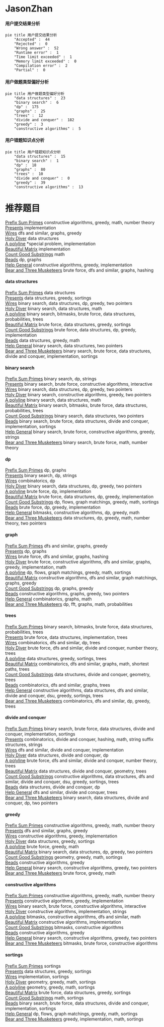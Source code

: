 # JasonZhan
<!-- tabs:start -->
#### **用户提交结果分析**

```mermaid
pie title 用户提交结果分析
    "Accepted" :  44
    "Rejected" :  0
    "Wrong answer" :  52
    "Runtime error" :  1
    "Time limit exceeded" :  1
    "Memory limit exceeded" :  0
    "Compilation error" :  2
    "Partial" :  0
```
#### **用户做题类型偏好分析**

```mermaid
pie title 用户做题类型偏好分析
    "data structures" :  23
    "binary search" :  6
    "dp" :  175
    "graphs" :  25
    "trees" :  12
    "divide and conquer" :  182
    "greedy" :  3
    "constructive algorithms" :  5
```
#### **用户错题知识点分析**

```mermaid
pie title 用户错题知识点分析
    "data structures" :  15
    "binary search" :  1
    "dp" :  18
    "graphs" :  80
    "trees" :  10
    "divide and conquer" :  0
    "greedy" :  39
    "constructive algorithms" :  13
```
<!-- tabs:end -->
# 推荐题目
[Prefix Sum Primes](http://codeforces.com/problemset/problem/1149/A)		constructive algorithms,
                        greedy,
                        math,
                        number theory		  
[Presents](http://codeforces.com/problemset/problem/54/A)		implementation		  
[Wires](http://codeforces.com/problemset/problem/1250/N)		dfs and similar,
                        graphs,
                        greedy		  
[Holy Diver](http://codeforces.com/problemset/problem/1148/H)		data structures		  
[A polyline](http://codeforces.com/problemset/problem/171/H)		*special problem,
                        implementation		  
[Beautiful Matrix](http://codeforces.com/problemset/problem/263/A)		implementation		  
[Count Good Substrings](http://codeforces.com/problemset/problem/451/D)		math		  
[Beads](http://codeforces.com/problemset/problem/8/E)		dp,
                        graphs		  
[Help General](http://codeforces.com/problemset/problem/142/B)		constructive algorithms,
                        greedy,
                        implementation		  
[Bear and Three Musketeers](http://codeforces.com/problemset/problem/574/B)		brute force,
                        dfs and similar,
                        graphs,
                        hashing		  
<!-- tabs:start -->
#### **data structures**
[Prefix Sum Primes](http://codeforces.com/problemset/problem/1148/H)		data structures		  
[Presents](http://codeforces.com/problemset/problem/306/B)		data structures,
                        greedy,
                        sortings		  
[Wires](http://codeforces.com/problemset/problem/1492/C)		binary search,
                        data structures,
                        dp,
                        greedy,
                        two pointers		  
[Holy Diver](http://codeforces.com/problemset/problem/1490/G)		binary search,
                        data structures,
                        math		  
[A polyline](http://codeforces.com/problemset/problem/1479/D)		binary search,
                        bitmasks,
                        brute force,
                        data structures,
                        probabilities,
                        trees		  
[Beautiful Matrix](http://codeforces.com/problemset/problem/1497/A)		brute force,
                        data structures,
                        greedy,
                        sortings		  
[Count Good Substrings](http://codeforces.com/problemset/problem/1491/C)		brute force,
                        data structures,
                        dp,
                        greedy,
                        implementation		  
[Beads](http://codeforces.com/problemset/problem/1492/B)		data structures,
                        greedy,
                        math		  
[Help General](http://codeforces.com/problemset/problem/1436/E)		binary search,
                        data structures,
                        two pointers		  
[Bear and Three Musketeers](http://codeforces.com/problemset/problem/1461/D)		binary search,
                        brute force,
                        data structures,
                        divide and conquer,
                        implementation,
                        sortings		  
#### **binary search**
[Prefix Sum Primes](https://codeforces.com/contest/1315/problem/F)		binary search,
                        dp,
                        strings		  
[Presents](http://codeforces.com/problemset/problem/1470/C)		binary search,
                        brute force,
                        constructive algorithms,
                        interactive		  
[Wires](http://codeforces.com/problemset/problem/1492/C)		binary search,
                        data structures,
                        dp,
                        greedy,
                        two pointers		  
[Holy Diver](http://codeforces.com/problemset/problem/1463/D)		binary search,
                        constructive algorithms,
                        greedy,
                        two pointers		  
[A polyline](http://codeforces.com/problemset/problem/1490/G)		binary search,
                        data structures,
                        math		  
[Beautiful Matrix](http://codeforces.com/problemset/problem/1479/D)		binary search,
                        bitmasks,
                        brute force,
                        data structures,
                        probabilities,
                        trees		  
[Count Good Substrings](http://codeforces.com/problemset/problem/1436/E)		binary search,
                        data structures,
                        two pointers		  
[Beads](http://codeforces.com/problemset/problem/1461/D)		binary search,
                        brute force,
                        data structures,
                        divide and conquer,
                        implementation,
                        sortings		  
[Help General](http://codeforces.com/problemset/problem/1493/C)		binary search,
                        brute force,
                        constructive algorithms,
                        greedy,
                        strings		  
[Bear and Three Musketeers](http://codeforces.com/problemset/problem/1487/D)		binary search,
                        brute force,
                        math,
                        number theory		  
#### **dp**
[Prefix Sum Primes](http://codeforces.com/problemset/problem/8/E)		dp,
                        graphs		  
[Presents](https://codeforces.com/contest/1315/problem/F)		binary search,
                        dp,
                        strings		  
[Wires](http://codeforces.com/problemset/problem/360/C)		combinatorics,
                        dp		  
[Holy Diver](http://codeforces.com/problemset/problem/1492/C)		binary search,
                        data structures,
                        dp,
                        greedy,
                        two pointers		  
[A polyline](https://codeforces.com/contest/1457/problem/C)		brute force,
                        dp,
                        implementation		  
[Beautiful Matrix](http://codeforces.com/problemset/problem/1491/C)		brute force,
                        data structures,
                        dp,
                        greedy,
                        implementation		  
[Count Good Substrings](http://codeforces.com/problemset/problem/1437/C)		dp,
                        flows,
                        graph matchings,
                        greedy,
                        math,
                        sortings		  
[Beads](http://codeforces.com/problemset/problem/1499/B)		brute force,
                        dp,
                        greedy,
                        implementation		  
[Help General](http://codeforces.com/problemset/problem/1491/D)		bitmasks,
                        constructive algorithms,
                        dp,
                        greedy,
                        math		  
[Bear and Three Musketeers](http://codeforces.com/problemset/problem/1497/E1)		data structures,
                        dp,
                        greedy,
                        math,
                        number theory,
                        two pointers		  
#### **graph**
[Prefix Sum Primes](http://codeforces.com/problemset/problem/1250/N)		dfs and similar,
                        graphs,
                        greedy		  
[Presents](http://codeforces.com/problemset/problem/8/E)		dp,
                        graphs		  
[Wires](http://codeforces.com/problemset/problem/574/B)		brute force,
                        dfs and similar,
                        graphs,
                        hashing		  
[Holy Diver](http://codeforces.com/problemset/problem/1487/C)		brute force,
                        constructive algorithms,
                        dfs and similar,
                        graphs,
                        greedy,
                        implementation,
                        math		  
[A polyline](http://codeforces.com/problemset/problem/1437/C)		dp,
                        flows,
                        graph matchings,
                        greedy,
                        math,
                        sortings		  
[Beautiful Matrix](http://codeforces.com/problemset/problem/1470/D)		constructive algorithms,
                        dfs and similar,
                        graph matchings,
                        graphs,
                        greedy		  
[Count Good Substrings](http://codeforces.com/problemset/problem/1476/C)		dp,
                        graphs,
                        greedy		  
[Beads](http://codeforces.com/problemset/problem/1304/D)		constructive algorithms,
                        graphs,
                        greedy,
                        two pointers		  
[Help General](http://codeforces.com/problemset/problem/1475/C)		combinatorics,
                        graphs,
                        math		  
[Bear and Three Musketeers](http://codeforces.com/problemset/problem/553/E)		dp,
                        fft,
                        graphs,
                        math,
                        probabilities		  
#### **trees**
[Prefix Sum Primes](http://codeforces.com/problemset/problem/1479/D)		binary search,
                        bitmasks,
                        brute force,
                        data structures,
                        probabilities,
                        trees		  
[Presents](http://codeforces.com/problemset/problem/1511/C)		brute force,
                        data structures,
                        implementation,
                        trees		  
[Wires](http://codeforces.com/problemset/problem/1499/F)		combinatorics,
                        dfs and similar,
                        dp,
                        trees		  
[Holy Diver](http://codeforces.com/problemset/problem/1491/E)		brute force,
                        dfs and similar,
                        divide and conquer,
                        number theory,
                        trees		  
[A polyline](http://codeforces.com/problemset/problem/1466/D)		data structures,
                        greedy,
                        sortings,
                        trees		  
[Beautiful Matrix](http://codeforces.com/problemset/problem/1495/D)		combinatorics,
                        dfs and similar,
                        graphs,
                        math,
                        shortest paths,
                        trees		  
[Count Good Substrings](http://codeforces.com/problemset/problem/1303/G)		data structures,
                        divide and conquer,
                        geometry,
                        trees		  
[Beads](http://codeforces.com/problemset/problem/1454/E)		combinatorics,
                        dfs and similar,
                        graphs,
                        trees		  
[Help General](http://codeforces.com/problemset/problem/1494/D)		constructive algorithms,
                        data structures,
                        dfs and similar,
                        divide and conquer,
                        dsu,
                        greedy,
                        sortings,
                        trees		  
[Bear and Three Musketeers](http://codeforces.com/problemset/problem/1292/C)		combinatorics,
                        dfs and similar,
                        dp,
                        greedy,
                        trees		  
#### **divide and conquer**
[Prefix Sum Primes](http://codeforces.com/problemset/problem/1461/D)		binary search,
                        brute force,
                        data structures,
                        divide and conquer,
                        implementation,
                        sortings		  
[Presents](http://codeforces.com/problemset/problem/1466/G)		combinatorics,
                        divide and conquer,
                        hashing,
                        math,
                        string suffix structures,
                        strings		  
[Wires](http://codeforces.com/problemset/problem/1490/D)		dfs and similar,
                        divide and conquer,
                        implementation		  
[Holy Diver](https://codeforces.com/contest/1483/problem/C)		data structures,
                        divide and conquer,
                        dp		  
[A polyline](http://codeforces.com/problemset/problem/1491/E)		brute force,
                        dfs and similar,
                        divide and conquer,
                        number theory,
                        trees		  
[Beautiful Matrix](http://codeforces.com/problemset/problem/1303/G)		data structures,
                        divide and conquer,
                        geometry,
                        trees		  
[Count Good Substrings](http://codeforces.com/problemset/problem/1494/D)		constructive algorithms,
                        data structures,
                        dfs and similar,
                        divide and conquer,
                        dsu,
                        greedy,
                        sortings,
                        trees		  
[Beads](http://codeforces.com/problemset/problem/1482/E)		data structures,
                        divide and conquer,
                        dp		  
[Help General](http://codeforces.com/problemset/problem/566/C)		dfs and similar,
                        divide and conquer,
                        trees		  
[Bear and Three Musketeers](http://codeforces.com/problemset/problem/1428/F)		binary search,
                        data structures,
                        divide and conquer,
                        dp,
                        two pointers		  
#### **greedy**
[Prefix Sum Primes](http://codeforces.com/problemset/problem/1149/A)		constructive algorithms,
                        greedy,
                        math,
                        number theory		  
[Presents](http://codeforces.com/problemset/problem/1250/N)		dfs and similar,
                        graphs,
                        greedy		  
[Wires](http://codeforces.com/problemset/problem/142/B)		constructive algorithms,
                        greedy,
                        implementation		  
[Holy Diver](http://codeforces.com/problemset/problem/306/B)		data structures,
                        greedy,
                        sortings		  
[A polyline](http://codeforces.com/problemset/problem/1108/C)		brute force,
                        greedy,
                        math		  
[Beautiful Matrix](http://codeforces.com/problemset/problem/1492/C)		binary search,
                        data structures,
                        dp,
                        greedy,
                        two pointers		  
[Count Good Substrings](https://codeforces.com/contest/1496/problem/C)		geometry,
                        greedy,
                        math,
                        sortings		  
[Beads](http://codeforces.com/problemset/problem/1493/A)		constructive algorithms,
                        greedy		  
[Help General](http://codeforces.com/problemset/problem/1463/D)		binary search,
                        constructive algorithms,
                        greedy,
                        two pointers		  
[Bear and Three Musketeers](http://codeforces.com/problemset/problem/1462/C)		brute force,
                        greedy,
                        math		  
#### **constructive algorithms**
[Prefix Sum Primes](http://codeforces.com/problemset/problem/1149/A)		constructive algorithms,
                        greedy,
                        math,
                        number theory		  
[Presents](http://codeforces.com/problemset/problem/142/B)		constructive algorithms,
                        greedy,
                        implementation		  
[Wires](http://codeforces.com/problemset/problem/1470/C)		binary search,
                        brute force,
                        constructive algorithms,
                        interactive		  
[Holy Diver](http://codeforces.com/problemset/problem/923/D)		constructive algorithms,
                        implementation,
                        strings		  
[A polyline](http://codeforces.com/problemset/problem/1152/B)		bitmasks,
                        constructive algorithms,
                        dfs and similar,
                        math		  
[Beautiful Matrix](http://codeforces.com/problemset/problem/1439/A1)		constructive algorithms,
                        implementation		  
[Count Good Substrings](http://codeforces.com/problemset/problem/1148/F)		bitmasks,
                        constructive algorithms		  
[Beads](http://codeforces.com/problemset/problem/1493/A)		constructive algorithms,
                        greedy		  
[Help General](http://codeforces.com/problemset/problem/1463/D)		binary search,
                        constructive algorithms,
                        greedy,
                        two pointers		  
[Bear and Three Musketeers](https://codeforces.com/contest/1456/problem/B)		bitmasks,
                        brute force,
                        constructive algorithms		  
#### **sortings**
[Prefix Sum Primes](http://codeforces.com/problemset/problem/1005/E1)		sortings		  
[Presents](http://codeforces.com/problemset/problem/306/B)		data structures,
                        greedy,
                        sortings		  
[Wires](http://codeforces.com/problemset/problem/1137/A)		implementation,
                        sortings		  
[Holy Diver](https://codeforces.com/contest/1496/problem/C)		geometry,
                        greedy,
                        math,
                        sortings		  
[A polyline](http://codeforces.com/problemset/problem/1495/A)		geometry,
                        greedy,
                        math,
                        sortings		  
[Beautiful Matrix](http://codeforces.com/problemset/problem/1497/A)		brute force,
                        data structures,
                        greedy,
                        sortings		  
[Count Good Substrings](http://codeforces.com/problemset/problem/1427/A)		math,
                        sortings		  
[Beads](http://codeforces.com/problemset/problem/1461/D)		binary search,
                        brute force,
                        data structures,
                        divide and conquer,
                        implementation,
                        sortings		  
[Help General](http://codeforces.com/problemset/problem/1437/C)		dp,
                        flows,
                        graph matchings,
                        greedy,
                        math,
                        sortings		  
[Bear and Three Musketeers](http://codeforces.com/problemset/problem/1473/A)		greedy,
                        implementation,
                        math,
                        sortings		  
<!-- tabs:end -->
